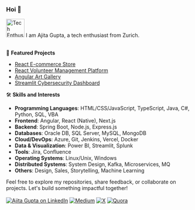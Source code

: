 ### Hoi 👋

<img src="https://github.com/user-attachments/assets/f3891e4a-7d5e-4ea4-ad71-2f4714aa67d4" alt="Tech Enthusiast" width="50" height="50">
I am Ajita Gupta, a tech enthusiast from Zurich.
<br><br>

🚀 **Featured Projects**
<br>

- [React E-commerce Store](https://github.com/ajitagupta/react-ecommerce-store)
- [React Volunteer Management Platform](https://github.com/ajitagupta/react-volunteer-management-system)
- [Angular Art Gallery](https://github.com/ajitagupta/angular-art-gallery)
- [Streamlit Cybersecurity Dashboard](https://github.com/ajitagupta/streamlit-cybersecurity-dashboard)

🛠️ **Skills and Interests**
<br>
- **Programming Languages**: HTML/CSS/JavaScript, TypeScript, Java, C#, Python, SQL, VBA
- **Frontend**: Angular, React (Native), Next.js
- **Backend**: Spring Boot, Node.js, Express.js
- **Databases**: Oracle DB, SQL Server, MySQL, MongoDB
- **Cloud/DevOps**: Azure, Git, Jenkins, Vercel, Docker
- **Data & Visualization**: Power BI, Streamlit, Splunk
- **Tools**: Jira, Confluence
- **Operating Systems**: Linux/Unix, Windows
- **Distributed Systems**: System Design, Kafka, Microservices, MQ
- **Others**: Design, Sales, Storytelling, Machine Learning

Feel free to explore my repositories, share feedback, or collaborate on projects. Let's build something impactful together!
<br><br>
[![Ajita Gupta on LinkedIn](https://img.shields.io/badge/LinkedIn-0077B5?style=for-the-badge&logo=linkedin&logoColor=white)](https://www.linkedin.com/in/ajita-gupta-430900109/)
[![Medium](https://img.shields.io/badge/Medium-12100E?style=for-the-badge&logo=medium&logoColor=white)](https://medium.com/@ajita-gupta)
[![X](https://img.shields.io/badge/X-%23000000.svg?style=for-the-badge&logo=X&logoColor=white)](https://x.com/AjitaOnX)
[![Quora](https://img.shields.io/badge/Quora-%23B92B27.svg?style=for-the-badge&logo=Quora&logoColor=white)](https://www.quora.com/profile/Ajita-Gupta-19)


<!--
**ajitagupta/ajitagupta** is a ✨ _special_ ✨ repository because its `README.md` (this file) appears on your GitHub profile.


More ideas up and about me:

- 🔭 I last wrote a [streamlit dashboard](https://github.com/ajitagupta/streamlit-cybersecurity-dashboard)
- 🌱 I’m currently learning azure, c#, .net
- 👯 I’m looking to collaborate on anything
- 🤔 I’m looking for help with the UI/UX design
- 💬 Ask me about Java, python, full-stack, computer science, linux
- 📫 How to reach me: LinkedIn
- 😄 Pronouns: she
- ⚡ Fun fact: I love to play
-->
